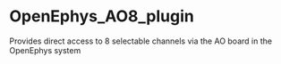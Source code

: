 # OpenEphys_AO8_plugin
Provides direct access to 8 selectable channels via the AO board in the OpenEphys system

